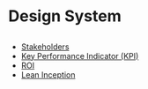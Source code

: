 # Design System

##

- [Stakeholders]()
- [Key Performance Indicator (KPI)]()
- [ROI]()
- [Lean Inception]()
